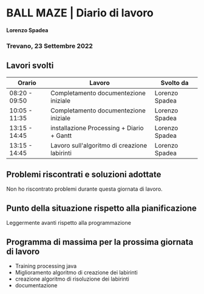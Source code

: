 # BALL MAZE | Diario di lavoro
#### Lorenzo Spadea
### Trevano, 23 Settembre 2022

## Lavori svolti


|Orario        |Lavoro                                         |Svolto da                  |
|--------------|-----------------------------------------------|---------------------------|
|08:20 - 09:50 |Completamento documentezione iniziale          | Lorenzo Spadea            |
|10:05 - 11:35 |Completamento documentezione iniziale          | Lorenzo Spadea            |
|13:15 - 14:45 |installazione Processing + Diario + Gantt      | Lorenzo Spadea            |
|13:15 - 14:45 |Lavoro sull'algoritmo di creazione labirinti   | Lorenzo Spadea            |




##  Problemi riscontrati e soluzioni adottate
Non ho riscontrato problemi durante questa giornata di lavoro.

## Punto della situazione rispetto alla pianificazione
Leggermente avanti rispetto alla programmazione

## Programma di massima per la prossima giornata di lavoro
- Training processing java
- Miglioramento algoritmo di creazione dei labirinti
- creazione algoritmo di risoluzione dei labirinti
- documentazione